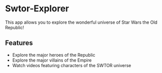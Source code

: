 # Swtor-Explorer
This app allows you to explore the wonderful universe of Star Wars the Old Republic!

## Features
- Explore the major heroes of the Republic
- Explore the major villains of the Empire
- Watch videos featuring characters of the SWTOR universe

